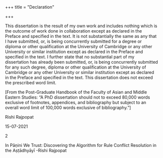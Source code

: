 +++
title = "Declaration"

+++

This dissertation is the result of my own work and includes nothing which is the outcome of  work done in collaboration except as declared in the Preface and specified in the text. It is not  substantially the same as any that I have submitted, or, is being concurrently submitted for a  degree or diploma or other qualification at the University of Cambridge or any other University  or similar institution except as declared in the Preface and specified in the text. I further state  that no substantial part of my dissertation has already been submitted, or, is being concurrently  submitted for any such degree, diploma or other qualification at the University of Cambridge  or any other University or similar institution except as declared in the Preface and specified in  the text. This dissertation does not exceed the prescribed word limit. 

[From the Post-Graduate Handbook of the Faculty of Asian and Middle Eastern Studies: “A  PhD dissertation should not to exceed 80,000 words exclusive of footnotes, appendices, and  bibliography but subject to an overall word limit of 100,000 words exclusive of bibliography.”] 

Rishi Rajpopat 

15-07-2021

2 

In Pāṇini We Trust: Discovering the Algorithm for Rule Conflict Resolution in the Aṣṭādhyāyī -Rishi Rajpopat 
